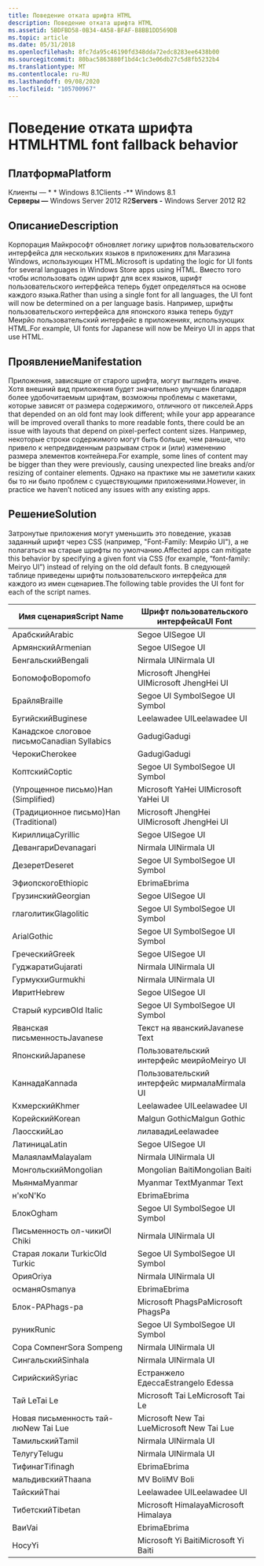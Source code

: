 ```yaml
---
title: Поведение отката шрифта HTML
description: Поведение отката шрифта HTML
ms.assetid: 5BDFBD58-0B34-4A58-BFAF-B8BB1DD569DB
ms.topic: article
ms.date: 05/31/2018
ms.openlocfilehash: 8fc7da95c46190fd348dda72edc8283ee6438b00
ms.sourcegitcommit: 80bac5863880f1bd4c1c3e06db27c5d8fb5232b4
ms.translationtype: MT
ms.contentlocale: ru-RU
ms.lasthandoff: 09/08/2020
ms.locfileid: "105700967"
---
```

# <a name="html-font-fallback-behavior"></a><span data-ttu-id="babcf-103">Поведение отката шрифта HTML</span><span class="sxs-lookup"><span data-stu-id="babcf-103">HTML font fallback behavior</span></span>

## <a name="platform"></a><span data-ttu-id="babcf-104">Платформа</span><span class="sxs-lookup"><span data-stu-id="babcf-104">Platform</span></span>

<span data-ttu-id="babcf-105">Клиенты — \* \* Windows 8.1</span><span class="sxs-lookup"><span data-stu-id="babcf-105">Clients -\*\* Windows 8.1</span></span>  
<span data-ttu-id="babcf-106">**Серверы —** Windows Server 2012 R2</span><span class="sxs-lookup"><span data-stu-id="babcf-106">**Servers -** Windows Server 2012 R2</span></span>  


## <a name="description"></a><span data-ttu-id="babcf-107">Описание</span><span class="sxs-lookup"><span data-stu-id="babcf-107">Description</span></span>

<span data-ttu-id="babcf-108">Корпорация Майкрософт обновляет логику шрифтов пользовательского интерфейса для нескольких языков в приложениях для Магазина Windows, использующих HTML.</span><span class="sxs-lookup"><span data-stu-id="babcf-108">Microsoft is updating the logic for UI fonts for several languages in Windows Store apps using HTML.</span></span> <span data-ttu-id="babcf-109">Вместо того чтобы использовать один шрифт для всех языков, шрифт пользовательского интерфейса теперь будет определяться на основе каждого языка.</span><span class="sxs-lookup"><span data-stu-id="babcf-109">Rather than using a single font for all languages, the UI font will now be determined on a per language basis.</span></span> <span data-ttu-id="babcf-110">Например, шрифты пользовательского интерфейса для японского языка теперь будут Меирйо пользовательский интерфейс в приложениях, использующих HTML.</span><span class="sxs-lookup"><span data-stu-id="babcf-110">For example, UI fonts for Japanese will now be Meiryo UI in apps that use HTML.</span></span>

## <a name="manifestation"></a><span data-ttu-id="babcf-111">Проявление</span><span class="sxs-lookup"><span data-stu-id="babcf-111">Manifestation</span></span>

<span data-ttu-id="babcf-112">Приложения, зависящие от старого шрифта, могут выглядеть иначе. Хотя внешний вид приложения будет значительно улучшен благодаря более удобочитаемым шрифтам, возможны проблемы с макетами, которые зависят от размера содержимого, отличного от пикселей.</span><span class="sxs-lookup"><span data-stu-id="babcf-112">Apps that depended on an old font may look different; while your app appearance will be improved overall thanks to more readable fonts, there could be an issue with layouts that depend on pixel-perfect content sizes.</span></span> <span data-ttu-id="babcf-113">Например, некоторые строки содержимого могут быть больше, чем раньше, что привело к непредвиденным разрывам строк и (или) изменению размера элементов контейнера.</span><span class="sxs-lookup"><span data-stu-id="babcf-113">For example, some lines of content may be bigger than they were previously, causing unexpected line breaks and/or resizing of container elements.</span></span> <span data-ttu-id="babcf-114">Однако на практике мы не заметили каких бы то ни было проблем с существующими приложениями.</span><span class="sxs-lookup"><span data-stu-id="babcf-114">However, in practice we haven’t noticed any issues with any existing apps.</span></span>

## <a name="solution"></a><span data-ttu-id="babcf-115">Решение</span><span class="sxs-lookup"><span data-stu-id="babcf-115">Solution</span></span>

<span data-ttu-id="babcf-116">Затронутые приложения могут уменьшить это поведение, указав заданный шрифт через CSS (например, "Font-Family: Меирйо UI"), а не полагаться на старые шрифты по умолчанию.</span><span class="sxs-lookup"><span data-stu-id="babcf-116">Affected apps can mitigate this behavior by specifying a given font via CSS (for example, “font-family: Meiryo UI”) instead of relying on the old default fonts.</span></span> <span data-ttu-id="babcf-117">В следующей таблице приведены шрифты пользовательского интерфейса для каждого из имен сценариев.</span><span class="sxs-lookup"><span data-stu-id="babcf-117">The following table provides the UI font for each of the script names.</span></span>



| <span data-ttu-id="babcf-118">Имя сценария</span><span class="sxs-lookup"><span data-stu-id="babcf-118">Script Name</span></span>        | <span data-ttu-id="babcf-119">Шрифт пользовательского интерфейса</span><span class="sxs-lookup"><span data-stu-id="babcf-119">UI Font</span></span>               |
|--------------------|-----------------------|
| <span data-ttu-id="babcf-120">Арабский</span><span class="sxs-lookup"><span data-stu-id="babcf-120">Arabic</span></span>             | <span data-ttu-id="babcf-121">Segoe UI</span><span class="sxs-lookup"><span data-stu-id="babcf-121">Segoe UI</span></span>              |
| <span data-ttu-id="babcf-122">Армянский</span><span class="sxs-lookup"><span data-stu-id="babcf-122">Armenian</span></span>           | <span data-ttu-id="babcf-123">Segoe UI</span><span class="sxs-lookup"><span data-stu-id="babcf-123">Segoe UI</span></span>              |
| <span data-ttu-id="babcf-124">Бенгальский</span><span class="sxs-lookup"><span data-stu-id="babcf-124">Bengali</span></span>            | <span data-ttu-id="babcf-125">Nirmala UI</span><span class="sxs-lookup"><span data-stu-id="babcf-125">Nirmala UI</span></span>            |
| <span data-ttu-id="babcf-126">Бопомофо</span><span class="sxs-lookup"><span data-stu-id="babcf-126">Bopomofo</span></span>           | <span data-ttu-id="babcf-127">Microsoft JhengHei UI</span><span class="sxs-lookup"><span data-stu-id="babcf-127">Microsoft JhengHei UI</span></span> |
| <span data-ttu-id="babcf-128">Брайля</span><span class="sxs-lookup"><span data-stu-id="babcf-128">Braille</span></span>            | <span data-ttu-id="babcf-129">Segoe UI Symbol</span><span class="sxs-lookup"><span data-stu-id="babcf-129">Segoe UI Symbol</span></span>       |
| <span data-ttu-id="babcf-130">Бугийский</span><span class="sxs-lookup"><span data-stu-id="babcf-130">Buginese</span></span>           | <span data-ttu-id="babcf-131">Leelawadee UI</span><span class="sxs-lookup"><span data-stu-id="babcf-131">Leelawadee UI</span></span>         |
| <span data-ttu-id="babcf-132">Канадское слоговое письмо</span><span class="sxs-lookup"><span data-stu-id="babcf-132">Canadian Syllabics</span></span> | <span data-ttu-id="babcf-133">Gadugi</span><span class="sxs-lookup"><span data-stu-id="babcf-133">Gadugi</span></span>                |
| <span data-ttu-id="babcf-134">Чероки</span><span class="sxs-lookup"><span data-stu-id="babcf-134">Cherokee</span></span>           | <span data-ttu-id="babcf-135">Gadugi</span><span class="sxs-lookup"><span data-stu-id="babcf-135">Gadugi</span></span>                |
| <span data-ttu-id="babcf-136">Коптский</span><span class="sxs-lookup"><span data-stu-id="babcf-136">Coptic</span></span>             | <span data-ttu-id="babcf-137">Segoe UI Symbol</span><span class="sxs-lookup"><span data-stu-id="babcf-137">Segoe UI Symbol</span></span>       |
| <span data-ttu-id="babcf-138">(Упрощенное письмо)</span><span class="sxs-lookup"><span data-stu-id="babcf-138">Han (Simplified)</span></span>   | <span data-ttu-id="babcf-139">Microsoft YaHei UI</span><span class="sxs-lookup"><span data-stu-id="babcf-139">Microsoft YaHei UI</span></span>    |
| <span data-ttu-id="babcf-140">(Традиционное письмо)</span><span class="sxs-lookup"><span data-stu-id="babcf-140">Han (Traditional)</span></span>  | <span data-ttu-id="babcf-141">Microsoft JhengHei UI</span><span class="sxs-lookup"><span data-stu-id="babcf-141">Microsoft JhengHei UI</span></span> |
| <span data-ttu-id="babcf-142">Кириллица</span><span class="sxs-lookup"><span data-stu-id="babcf-142">Cyrillic</span></span>           | <span data-ttu-id="babcf-143">Segoe UI</span><span class="sxs-lookup"><span data-stu-id="babcf-143">Segoe UI</span></span>              |
| <span data-ttu-id="babcf-144">Девангари</span><span class="sxs-lookup"><span data-stu-id="babcf-144">Devanagari</span></span>         | <span data-ttu-id="babcf-145">Nirmala UI</span><span class="sxs-lookup"><span data-stu-id="babcf-145">Nirmala UI</span></span>            |
| <span data-ttu-id="babcf-146">Дезерет</span><span class="sxs-lookup"><span data-stu-id="babcf-146">Deseret</span></span>            | <span data-ttu-id="babcf-147">Segoe UI Symbol</span><span class="sxs-lookup"><span data-stu-id="babcf-147">Segoe UI Symbol</span></span>       |
| <span data-ttu-id="babcf-148">Эфиопского</span><span class="sxs-lookup"><span data-stu-id="babcf-148">Ethiopic</span></span>           | <span data-ttu-id="babcf-149">Ebrima</span><span class="sxs-lookup"><span data-stu-id="babcf-149">Ebrima</span></span>                |
| <span data-ttu-id="babcf-150">Грузинский</span><span class="sxs-lookup"><span data-stu-id="babcf-150">Georgian</span></span>           | <span data-ttu-id="babcf-151">Segoe UI</span><span class="sxs-lookup"><span data-stu-id="babcf-151">Segoe UI</span></span>              |
| <span data-ttu-id="babcf-152">глаголитик</span><span class="sxs-lookup"><span data-stu-id="babcf-152">Glagolitic</span></span>         | <span data-ttu-id="babcf-153">Segoe UI Symbol</span><span class="sxs-lookup"><span data-stu-id="babcf-153">Segoe UI Symbol</span></span>       |
| <span data-ttu-id="babcf-154">Arial</span><span class="sxs-lookup"><span data-stu-id="babcf-154">Gothic</span></span>             | <span data-ttu-id="babcf-155">Segoe UI Symbol</span><span class="sxs-lookup"><span data-stu-id="babcf-155">Segoe UI Symbol</span></span>       |
| <span data-ttu-id="babcf-156">Греческий</span><span class="sxs-lookup"><span data-stu-id="babcf-156">Greek</span></span>              | <span data-ttu-id="babcf-157">Segoe UI</span><span class="sxs-lookup"><span data-stu-id="babcf-157">Segoe UI</span></span>              |
| <span data-ttu-id="babcf-158">Гуджарати</span><span class="sxs-lookup"><span data-stu-id="babcf-158">Gujarati</span></span>           | <span data-ttu-id="babcf-159">Nirmala UI</span><span class="sxs-lookup"><span data-stu-id="babcf-159">Nirmala UI</span></span>            |
| <span data-ttu-id="babcf-160">Гурмукхи</span><span class="sxs-lookup"><span data-stu-id="babcf-160">Gurmukhi</span></span>           | <span data-ttu-id="babcf-161">Nirmala UI</span><span class="sxs-lookup"><span data-stu-id="babcf-161">Nirmala UI</span></span>            |
| <span data-ttu-id="babcf-162">Иврит</span><span class="sxs-lookup"><span data-stu-id="babcf-162">Hebrew</span></span>             | <span data-ttu-id="babcf-163">Segoe UI</span><span class="sxs-lookup"><span data-stu-id="babcf-163">Segoe UI</span></span>              |
| <span data-ttu-id="babcf-164">Старый курсив</span><span class="sxs-lookup"><span data-stu-id="babcf-164">Old Italic</span></span>         | <span data-ttu-id="babcf-165">Segoe UI Symbol</span><span class="sxs-lookup"><span data-stu-id="babcf-165">Segoe UI Symbol</span></span>       |
| <span data-ttu-id="babcf-166">Яванская письменность</span><span class="sxs-lookup"><span data-stu-id="babcf-166">Javanese</span></span>           | <span data-ttu-id="babcf-167">Текст на яванский</span><span class="sxs-lookup"><span data-stu-id="babcf-167">Javanese Text</span></span>         |
| <span data-ttu-id="babcf-168">Японский</span><span class="sxs-lookup"><span data-stu-id="babcf-168">Japanese</span></span>           | <span data-ttu-id="babcf-169">Пользовательский интерфейс меирйо</span><span class="sxs-lookup"><span data-stu-id="babcf-169">Meiryo UI</span></span>             |
| <span data-ttu-id="babcf-170">Каннада</span><span class="sxs-lookup"><span data-stu-id="babcf-170">Kannada</span></span>            | <span data-ttu-id="babcf-171">Пользовательский интерфейс мирмала</span><span class="sxs-lookup"><span data-stu-id="babcf-171">Mirmala UI</span></span>            |
| <span data-ttu-id="babcf-172">Кхмерский</span><span class="sxs-lookup"><span data-stu-id="babcf-172">Khmer</span></span>              | <span data-ttu-id="babcf-173">Leelawadee UI</span><span class="sxs-lookup"><span data-stu-id="babcf-173">Leelawadee UI</span></span>         |
| <span data-ttu-id="babcf-174">Корейский</span><span class="sxs-lookup"><span data-stu-id="babcf-174">Korean</span></span>             | <span data-ttu-id="babcf-175">Malgun Gothic</span><span class="sxs-lookup"><span data-stu-id="babcf-175">Malgun Gothic</span></span>         |
| <span data-ttu-id="babcf-176">Лаосский</span><span class="sxs-lookup"><span data-stu-id="babcf-176">Lao</span></span>                | <span data-ttu-id="babcf-177">лилавади</span><span class="sxs-lookup"><span data-stu-id="babcf-177">Leelawadee</span></span>            |
| <span data-ttu-id="babcf-178">Латиница</span><span class="sxs-lookup"><span data-stu-id="babcf-178">Latin</span></span>              | <span data-ttu-id="babcf-179">Segoe UI</span><span class="sxs-lookup"><span data-stu-id="babcf-179">Segoe UI</span></span>              |
| <span data-ttu-id="babcf-180">Малаялам</span><span class="sxs-lookup"><span data-stu-id="babcf-180">Malayalam</span></span>          | <span data-ttu-id="babcf-181">Nirmala UI</span><span class="sxs-lookup"><span data-stu-id="babcf-181">Nirmala UI</span></span>            |
| <span data-ttu-id="babcf-182">Монгольский</span><span class="sxs-lookup"><span data-stu-id="babcf-182">Mongolian</span></span>          | <span data-ttu-id="babcf-183">Mongolian Baiti</span><span class="sxs-lookup"><span data-stu-id="babcf-183">Mongolian Baiti</span></span>       |
| <span data-ttu-id="babcf-184">Мьянма</span><span class="sxs-lookup"><span data-stu-id="babcf-184">Myanmar</span></span>            | <span data-ttu-id="babcf-185">Myanmar Text</span><span class="sxs-lookup"><span data-stu-id="babcf-185">Myanmar Text</span></span>          |
| <span data-ttu-id="babcf-186">н'ко</span><span class="sxs-lookup"><span data-stu-id="babcf-186">N'Ko</span></span>               | <span data-ttu-id="babcf-187">Ebrima</span><span class="sxs-lookup"><span data-stu-id="babcf-187">Ebrima</span></span>                |
| <span data-ttu-id="babcf-188">Блок</span><span class="sxs-lookup"><span data-stu-id="babcf-188">Ogham</span></span>              | <span data-ttu-id="babcf-189">Segoe UI Symbol</span><span class="sxs-lookup"><span data-stu-id="babcf-189">Segoe UI Symbol</span></span>       |
| <span data-ttu-id="babcf-190">Письменность ол-чики</span><span class="sxs-lookup"><span data-stu-id="babcf-190">Ol Chiki</span></span>           | <span data-ttu-id="babcf-191">Nirmala UI</span><span class="sxs-lookup"><span data-stu-id="babcf-191">Nirmala UI</span></span>            |
| <span data-ttu-id="babcf-192">Старая локали Turkic</span><span class="sxs-lookup"><span data-stu-id="babcf-192">Old Turkic</span></span>         | <span data-ttu-id="babcf-193">Segoe UI Symbol</span><span class="sxs-lookup"><span data-stu-id="babcf-193">Segoe UI Symbol</span></span>       |
| <span data-ttu-id="babcf-194">Ория</span><span class="sxs-lookup"><span data-stu-id="babcf-194">Oriya</span></span>              | <span data-ttu-id="babcf-195">Nirmala UI</span><span class="sxs-lookup"><span data-stu-id="babcf-195">Nirmala UI</span></span>            |
| <span data-ttu-id="babcf-196">османя</span><span class="sxs-lookup"><span data-stu-id="babcf-196">Osmanya</span></span>            | <span data-ttu-id="babcf-197">Ebrima</span><span class="sxs-lookup"><span data-stu-id="babcf-197">Ebrima</span></span>                |
| <span data-ttu-id="babcf-198">Блок-PA</span><span class="sxs-lookup"><span data-stu-id="babcf-198">Phags-pa</span></span>           | <span data-ttu-id="babcf-199">Microsoft PhagsPa</span><span class="sxs-lookup"><span data-stu-id="babcf-199">Microsoft PhagsPa</span></span>     |
| <span data-ttu-id="babcf-200">руник</span><span class="sxs-lookup"><span data-stu-id="babcf-200">Runic</span></span>              | <span data-ttu-id="babcf-201">Segoe UI Symbol</span><span class="sxs-lookup"><span data-stu-id="babcf-201">Segoe UI Symbol</span></span>       |
| <span data-ttu-id="babcf-202">Сора Сомпенг</span><span class="sxs-lookup"><span data-stu-id="babcf-202">Sora Sompeng</span></span>       | <span data-ttu-id="babcf-203">Nirmala UI</span><span class="sxs-lookup"><span data-stu-id="babcf-203">Nirmala UI</span></span>            |
| <span data-ttu-id="babcf-204">Сингальский</span><span class="sxs-lookup"><span data-stu-id="babcf-204">Sinhala</span></span>            | <span data-ttu-id="babcf-205">Nirmala UI</span><span class="sxs-lookup"><span data-stu-id="babcf-205">Nirmala UI</span></span>            |
| <span data-ttu-id="babcf-206">Сирийский</span><span class="sxs-lookup"><span data-stu-id="babcf-206">Syriac</span></span>             | <span data-ttu-id="babcf-207">Естранжело Едесса</span><span class="sxs-lookup"><span data-stu-id="babcf-207">Estrangelo Edessa</span></span>     |
| <span data-ttu-id="babcf-208">Тай Le</span><span class="sxs-lookup"><span data-stu-id="babcf-208">Tai Le</span></span>             | <span data-ttu-id="babcf-209">Microsoft Tai Le</span><span class="sxs-lookup"><span data-stu-id="babcf-209">Microsoft Tai Le</span></span>      |
| <span data-ttu-id="babcf-210">Новая письменность тай-лю</span><span class="sxs-lookup"><span data-stu-id="babcf-210">New Tai Lue</span></span>        | <span data-ttu-id="babcf-211">Microsoft New Tai Lue</span><span class="sxs-lookup"><span data-stu-id="babcf-211">Microsoft New Tai Lue</span></span> |
| <span data-ttu-id="babcf-212">Тамильский</span><span class="sxs-lookup"><span data-stu-id="babcf-212">Tamil</span></span>              | <span data-ttu-id="babcf-213">Nirmala UI</span><span class="sxs-lookup"><span data-stu-id="babcf-213">Nirmala UI</span></span>            |
| <span data-ttu-id="babcf-214">Телугу</span><span class="sxs-lookup"><span data-stu-id="babcf-214">Telugu</span></span>             | <span data-ttu-id="babcf-215">Nirmala UI</span><span class="sxs-lookup"><span data-stu-id="babcf-215">Nirmala UI</span></span>            |
| <span data-ttu-id="babcf-216">Тифинаг</span><span class="sxs-lookup"><span data-stu-id="babcf-216">Tifinagh</span></span>           | <span data-ttu-id="babcf-217">Ebrima</span><span class="sxs-lookup"><span data-stu-id="babcf-217">Ebrima</span></span>                |
| <span data-ttu-id="babcf-218">мальдивский</span><span class="sxs-lookup"><span data-stu-id="babcf-218">Thaana</span></span>             | <span data-ttu-id="babcf-219">MV Boli</span><span class="sxs-lookup"><span data-stu-id="babcf-219">MV Boli</span></span>               |
| <span data-ttu-id="babcf-220">Тайский</span><span class="sxs-lookup"><span data-stu-id="babcf-220">Thai</span></span>               | <span data-ttu-id="babcf-221">Leelawadee UI</span><span class="sxs-lookup"><span data-stu-id="babcf-221">Leelawadee UI</span></span>         |
| <span data-ttu-id="babcf-222">Тибетский</span><span class="sxs-lookup"><span data-stu-id="babcf-222">Tibetan</span></span>            | <span data-ttu-id="babcf-223">Microsoft Himalaya</span><span class="sxs-lookup"><span data-stu-id="babcf-223">Microsoft Himalaya</span></span>    |
| <span data-ttu-id="babcf-224">Ваи</span><span class="sxs-lookup"><span data-stu-id="babcf-224">Vai</span></span>                | <span data-ttu-id="babcf-225">Ebrima</span><span class="sxs-lookup"><span data-stu-id="babcf-225">Ebrima</span></span>                |
| <span data-ttu-id="babcf-226">Носу</span><span class="sxs-lookup"><span data-stu-id="babcf-226">Yi</span></span>                 | <span data-ttu-id="babcf-227">Microsoft Yi Baiti</span><span class="sxs-lookup"><span data-stu-id="babcf-227">Microsoft Yi Baiti</span></span>    |



 

 

 




